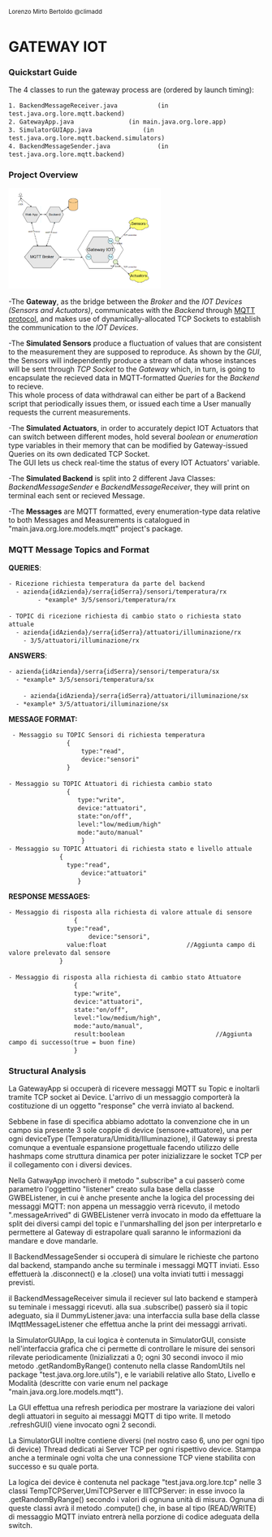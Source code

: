 <sup>Lorenzo Mirto Bertoldo @climadd</sup>
# GATEWAY IOT

### Quickstart Guide
	
The 4 classes to run the gateway process are (ordered by launch timing):

	1. BackendMessageReceiver.java			 (in test.java.org.lore.mqtt.backend)
	2. GatewayApp.java 				 (in main.java.org.lore.app)
 	3. SimulatorGUIApp.java 			 (in test.java.org.lore.mqtt.backend.simulators)
	4. BackendMessageSender.java			 (in test.java.org.lore.mqtt.backend)

### Project Overview

<img src="/progetto_reti2/src/readme/hexagonal.png" style="display: inline-block; margin: 0 auto; max-width: 300px">

-The **Gateway**, as the bridge between the *Broker* and the *IOT Devices (Sensors and Actuators)*, communicates with the *Backend* through [MQTT protocol](https://mqtt.org/getting-started/), and makes use of dynamically-allocated TCP Sockets to establish the communication to the *IOT Devices*.

-The **Simulated Sensors** produce a fluctuation of values that are consistent to the measurement they are supposed to reproduce. As shown by the *GUI*, the Sensors will independently produce a stream of data whose instances will be sent through *TCP Socket* to the *Gateway* which, in turn, is going to encapsulate the recieved data in MQTT-formatted *Queries* for the *Backend* to recieve.<br />
This whole process of data withdrawal can either be part of a Backend script that periodically issues them, or issued each time a User manually requests the current measurements.

-The **Simulated Actuators**, in order to accurately depict IOT Actuators that can switch between different modes, hold several *boolean* or *enumeration* type variables in their memory that can be modified by Gateway-issued Queries on its own dedicated TCP Socket.<br />
The GUI lets us check real-time the status of every IOT Actuators' variable.
	
-The **Simulated Backend** is split into 2 different Java Classes: *BackendMessageSender* e *BackendMessageReceiver*, they will print on terminal each sent or recieved Message.

-The **Messages** are MQTT formatted, every enumeration-type data relative to both Messages and Measurements is catalogued in "main.java.org.lore.models.mqtt" project's package.




### MQTT Message Topics and Format

**QUERIES**:
	
	- Ricezione richiesta temperatura da parte del backend
 	  - azienda{idAzienda}/serra{idSerra}/sensori/temperatura/rx 
            - *example* 3/5/sensori/temperatura/rx
	
	- TOPIC di ricezione richiesta di cambio stato o richiesta stato attuale
	  - azienda{idAzienda}/serra{idSerra}/attuatori/illuminazione/rx 
	    - 3/5/attuatori/illuminazione/rx

**ANSWERS**:
	
  	- azienda{idAzienda}/serra{idSerra}/sensori/temperatura/sx
	  - *example* 3/5/sensori/temperatura/sx
	
        - azienda{idAzienda}/serra{idSerra}/attuatori/illuminazione/sx
	  - *example* 3/5/attuatori/illuminazione/sx


**MESSAGE FORMAT:**
	 
	 - Messaggio su TOPIC Sensori di richiesta temperatura
               		{
                		type:"read",
                		device:"sensori"
               		}

	- Messaggio su TOPIC Attuatori di richiesta cambio stato
               		{
             		   type:"write",
		               device:"attuatori",
		               state:"on/off",
		               level:"low/medium/high"
 		               mode:"auto/manual"
     		            }
	- Messaggio su TOPIC Attuatori di richiesta stato e livello attuale
   		          {
   		            type:"read",
    		            device:"attuatori"
    		           }

**RESPONSE MESSAGES:**

	- Messaggio di risposta alla richiesta di valore attuale di sensore
    		          {
  		            type:"read",
     		     	      device:"sensori",
 		            value:float                      //Aggiunta campo di valore prelevato dal sensore
		          }

 	- Messaggio di risposta alla richiesta di cambio stato Attuatore
        		      {
         		      type:"write",
         		      device:"attuatori",
          		      state:"on/off",
           		      level:"low/medium/high",
          		      mode:"auto/manual",
          		      result:boolean                         //Aggiunta campo di successo(true = buon fine)
         		      }






### Structural Analysis
	
La GatewayApp si occuperà di ricevere messaggi MQTT su Topic e inoltarli tramite TCP socket ai Device. L'arrivo di un messaggio comporterà la costituzione di un oggetto "response" che verrà inviato al backend.

Sebbene in fase di specifica abbiamo adottato la convenzione che in un campo sia presente 3 sole coppie di device (sensore+attuatore), una per ogni deviceType (Temperatura/Umidità/Illuminazione), il Gateway si presta comunque a eventuale espansione progettuale facendo utilizzo delle hashmaps come struttura dinamica per poter inizializzare le socket TCP per il collegamento con i diversi devices.

Nella GatwayApp invocherò il metodo ".subscribe" a cui passerò come parametro l'oggettino "listener" creato sulla base della classe GWBEListener, in cui è anche presente anche la logica del processing dei messaggi MQTT: non appena un messaggio verrà ricevuto, il metodo ".messageArrived" di GWBEListener verrà invocato in modo da effettuare la split dei diversi campi del topic e l'unmarshalling del json per interpretarlo e permettere al Gateway di estrapolare quali saranno le informazioni da mandare e dove mandarle.


Il BackendMessageSender si occuperà di simulare le richieste che partono dal backend, stampando anche su terminale i messaggi MQTT inviati. Esso effettuerà la .disconnect() e la .close() una volta inviati tutti i messaggi previsti. 


il BackendMessageReceiver simula il reciever sul lato backend e stamperà su teminale i messaggi ricevuti. alla sua .subscribe() passerò sia il topic adeguato, sia il DummyListener.java: una interfaccia sulla base della classe IMqttMessageListener che effettua anche la print dei messaggi arrivati.


la SimulatorGUIApp, la cui logica è contenuta in SimulatorGUI, consiste nell'interfaccia grafica che ci permette di controllare le misure dei sensori rilevate periodicamente (Inizializzati a 0; ogni 30 secondi invoco il mio metodo .getRandomByRange() contenuto nella classe RandomUtils nel package "test.java.org.lore.utils"), e le variabili relative allo Stato, Livello e Modalità (descritte con varie enum nel package "main.java.org.lore.models.mqtt").
	 
La GUI effettua una refresh periodica per mostrare la variazione dei valori degli attuatori in seguito ai messaggi MQTT di tipo write. Il metodo .refreshGUI() viene invocato ogni 2 secondi.

La SimulatorGUI inoltre contiene diversi (nel nostro caso 6, uno per ogni tipo di device) Thread dedicati ai Server TCP per ogni rispettivo device. Stampa anche a terminale ogni volta che una connessione TCP viene stabilita con successo e su quale porta.

La logica dei device è contenuta nel package "test.java.org.lore.tcp" nelle 3 classi TempTCPServer,UmiTCPServer e IllTCPServer: in esse invoco la .getRandomByRange() secondo i valori di ognuna unità di misura. Ognuna di queste classi avrà il metodo .compute() che, in base al tipo (READ/WRITE) di messaggio MQTT inviato entrerà nella porzione di codice adeguata della switch.
